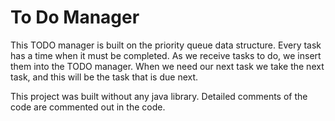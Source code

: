 # To Do Manager

This TODO manager is built on the priority queue data structure.
Every task has a time when it must be completed. 
As we receive tasks to do, we insert them into the TODO manager. 
When we need our next task we take the next task, and this will be the task that is due next.

This project was built without any java library.
Detailed comments of the code are commented out in the code.
